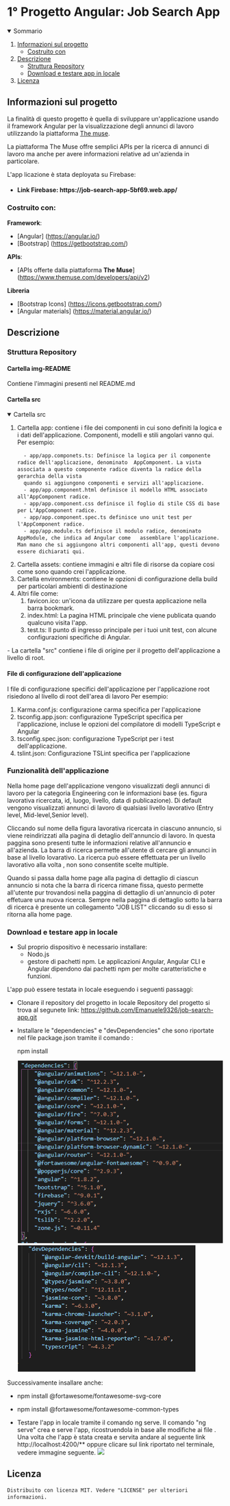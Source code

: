 <h1 algin="center">1° Progetto Angular: Job Search App</h1>

<details open="open">
  <summary>Sommario</summary>
  <ol>
    <li>
      <a href="#informazioni-sul-progetto">Informazioni sul progetto</a>
      <ul>
        <li><a href="#costruito-con">Costruito con</a></li>
      </ul>
    </li>
   <li><a href="#descrizione">Descrizione</a>
     <ul>
        <li><a href="#struttura-repository">Struttura Repository</a></li>
        <li><a href="#Download-e-testare-app-in-locale">Download e testare app in locale</a></li>
      </ul>
    </li>
   <li><a href="#licenza">Licenza</a></li>
  <ol>
</details>

<!-- Informazioni sul progetto-->

## Informazioni sul progetto

La finalità di questo progetto è quella di sviluppare un'applicazione usando il framework Angular per la visualizzazione degli annunci di lavoro utilizzando la piattaforma <a href="https://www.themuse.com/developers/api/v2">The muse</a>.

La piattaforma The Muse offre semplici APIs per la ricerca di annunci di lavoro ma anche per avere informazioni relative ad un'azienda in particolare.

L'app licazione è stata deployata su Firebase:
- <h4>Link Firebase: <a>https://job-search-app-5bf69.web.app/</a></h4>

#### <h3>Costruito con:</h3>

<b>Framework</b>:

- [Angular] (https://angular.io/)
- [Bootstrap] (https://getbootstrap.com/)

<b>APIs</b>:

- [APIs offerte dalla piattaforma <b>The Muse</b>] (https://www.themuse.com/developers/api/v2)

<b>Libreria</b>

- [Bootstrap Icons] (https://icons.getbootstrap.com/)
- [Angular materials] (https://material.angular.io/)

<!--Descrizione-->

## Descrizione

### Struttura Repository

<h4>Cartella img-README</h4>
Contiene l'immagini presenti nel README.md

<h4>Cartella src</h4>
<details open="open">
  <summary>Cartella src</summary>
  <ol>
    <li>
      Cartella app: contiene i file dei componenti in cui sono definiti la logica e i dati dell'applicazione.
      Componenti, modelli e stili angolari vanno qui.
      Per esempio:

      - app/app.componets.ts: Definisce la logica per il componente radice dell'applicazione, denominato  AppComponent. La vista associata a questo componente radice diventa la radice della gerarchia della vista 
      quando si aggiungono componenti e servizi all'applicazione.
      - app/app.component.html definisce il modello HTML associato all'AppComponent radice.
      - app/app.component.css definisce il foglio di stile CSS di base per L'AppComponent radice.
      - app/app.component.spec.ts definisce uno unit test per l'AppComponent radice.
      - app/app.module.ts definisce il modulo radice, denominato AppModule, che indica ad Angular come   assemblare l'applicazione. Man mano che si aggiungono altri componenti all'app, questi devono essere dichiarati qui.
   </li>
   <li>
     Cartella assets: contiene immagini e altri file di risorse da copiare cosi come sono quando crei l'applicazione.
    </li>
   <li>
     Cartella environments: contiene le opzioni di configurazione della build per particolari ambienti di destinazione
   </li>
   <li>Altri file come:
     <ol>
       <li>
        favicon.ico: un'icona da utilizzare per questa applicazione nella barra bookmark.
       </li>
       <li>index.html: La pagina HTML principale che viene publicata quando qualcuno visita l'app.</li>
       <li> 
         test.ts: Il punto di ingresso principale per i tuoi unit test, con alcune configurazioni specifiche   di  Angular.
       </li>
     </ol>
   </li>
 <ol>
</details>
- La cartella "src" contiene i file di origine per il progetto dell'applicazione a livello di root.

<h4>File di configurazione dell'applicazione</h4>

I file di configurazione specifici dell'applicazione per l'applicazione root risiedono al livello di root dell'area di lavoro 
Per esempio:
<ol>
 <li>Karma.conf.js: configurazione carma specifica per l'applicazione</li>
 <li>
   tsconfig.app.json: configurazione TypeScript specifica per l'applicazione, incluse le opzioni del compilatore di modelli TypeScript e Angular
 </li>
 <li>
   tsconfig.spec.json: configurazione TypeScript per i test dell'applicazione.
 </li>
 <li>tslint.json: Configurazione TSLint specifica per l'applicazione</li>
</ol>

### Funzionalità dell'applicazione
Nella home page dell'applicazione vengono visualizzati degli annunci di lavoro per la categoria Engineering con le informazioni base (es. figura lavorativa ricercata, id, luogo, livello, data di publicazione).
Di default vengono visualizzati annunci di lavoro di qualsiasi livello lavorativo (Entry level, Mid-level,Senior level).

Cliccando sul nome della figura lavorativa ricercata in ciascuno annuncio, si viene reindirizzati alla pagina di detaglio dell'annuncio di lavoro. In questa paggina sono presenti tutte le informazioni relative all'annuncio e all'azienda.
La barra di ricerca permette all'utente di cercare gli annunci in base al livello lovarativo. La ricerca può essere effettuata per un livello lavorativo alla volta , non sono consentite scelte multiple.

Quando si passa dalla home page alla pagina di dettaglio di ciascun annuncio si nota che la barra di ricerca 
rimane fissa, questo permette all'utente pur trovandosi nella paggina di dettaglio di un'annuncio di poter effetuare una nuova ricerca. 
Sempre nella paggina di dettaglio sotto la barra di ricerca è presente un collegamento "JOB LIST" cliccando su di esso si ritorna alla home page.


### Download e testare app in locale

- Sul proprio dispositivo è necessario installare: 
   - Nodo.js
   - gestore di pachetti npm. 
Le applicazioni Angular, Angular CLI e Angular dipendono dai pachetti npm per molte caratteristiche e funzioni.

L'app può essere testata in locale eseguendo i seguenti passaggi:

- Clonare il repository del progetto in locale 
  Repository del progetto si trova al segunete link: <a>https://github.com/Emanuele9326/job-search-app.git</a>

- Installare le "dependencies" e "devDependencies" che sono riportate nel file package.json tramite il comando :
  
  npm install <dependencies o devDependencies>
  
  ![](img-README/package1.png) 
  ![](img-README/package.png)

Successivamente insallare anche:
- npm install @fortawesome/fontawesome-svg-core
- npm install @fortawesome/fontawesome-common-types
  

- Testare l'app in locale tramite il comando ng serve.
Il comando "ng serve" crea e serve l'app, ricostruendola in base alle modifiche ai file .
Una volta che l'app è stata creata e servita andare al seguente link <a>http://localhost:4200/**</a> oppure clicare sul link riportato nel terminale, vedere immagine seguente.
![](img-README/link.png)

## Licenza

    Distribuito con licenza MIT. Vedere "LICENSE" per ulteriori informazioni.
